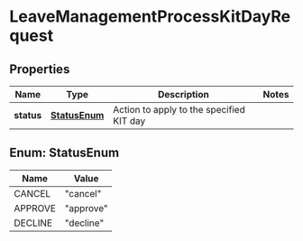 

# LeaveManagementProcessKitDayRequest


## Properties

| Name | Type | Description | Notes |
|------------ | ------------- | ------------- | -------------|
|**status** | [**StatusEnum**](#StatusEnum) | Action to apply to the specified KIT day |  |



## Enum: StatusEnum

| Name | Value |
|---- | -----|
| CANCEL | &quot;cancel&quot; |
| APPROVE | &quot;approve&quot; |
| DECLINE | &quot;decline&quot; |



